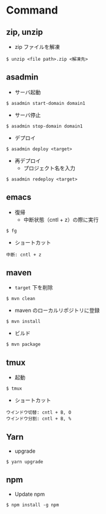 # Command
## zip, unzip
- zip ファイルを解凍
```
$ unzip <file path>.zip <解凍先>
```

## asadmin
- サーバ起動
```
$ asadmin start-domain domain1
```
- サーバ停止
```
$ asadmin stop-domain domain1
```
- デプロイ
```
$ asadmin deploy <target>
```
- 再デプロイ
    - プロジェクト名を入力
```
$ asadmin redeploy <target>
```
## emacs
- 復帰
    - 中断状態（cntl + z）の際に実行
```
$ fg
```
- ショートカット
```
中断: cntl + z
```
## maven
- `target` 下を削除
```
$ mvn clean
```
- maven のローカルリポジトリに登録
```
$ mvn install
```
- ビルド
```
$ mvn package
```

## tmux
- 起動
```
$ tmux
```

- ショートカット
```
ウインドウ切替: cntl + B, O
ウインドウ分割: cntl + B, %
```

## Yarn
- upgrade
```
$ yarn upgrade
```

## npm
- Update npm
```
$ npm install -g npm
```